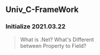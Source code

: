 ## Univ_C-FrameWork
### Initialize 2021.03.22 <br>
> What is .Net?
> What's Different <br>
> between Property to Field?
